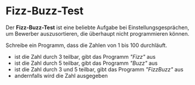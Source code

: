 
# Fizz-Buzz-Test

Der **Fizz-Buzz-Test** ist eine beliebte Aufgabe bei Einstellungsgesprächen, um Bewerber auszusortieren, die überhaupt nicht programmieren können.

Schreibe ein Programm, dass die Zahlen von 1 bis 100 durchläuft.

* ist die Zahl durch 3 teilbar, gibt das Programm *"Fizz"* aus
* ist die Zahl durch 5 teilbar, gibt das Programm *"Buzz"* aus
* ist die Zahl durch 3 und 5 teilbar, gibt das Programm *"FizzBuzz"* aus
* andernfalls wird die Zahl ausgegeben
